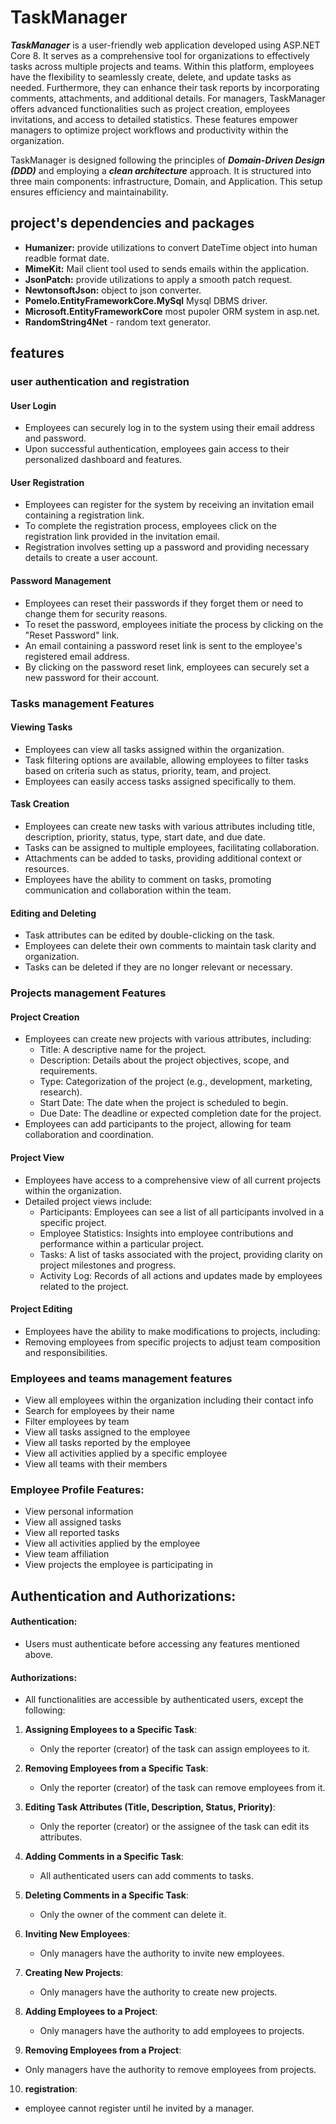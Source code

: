 # TaskManager

***TaskManager*** is a user-friendly web application developed using ASP.NET Core 8. It serves as a comprehensive tool for organizations to effectively tasks across multiple projects and teams. Within this platform, employees have the flexibility to seamlessly create, delete, and update tasks as needed. Furthermore, they can enhance their task reports by incorporating comments, attachments, and additional details. For managers, TaskManager offers advanced functionalities such as project creation, employees invitations, and access to detailed statistics. These features empower managers to optimize project workflows and productivity within the organization.

TaskManager is designed following the principles of ***Domain-Driven Design (DDD)*** and employing a ***clean architecture*** approach. It is structured into three main components: infrastructure, Domain, and Application. This setup ensures efficiency and maintainability.



## project's dependencies and packages
- **Humanizer:** provide utilizations to convert DateTime object into human readble format date.
- **MimeKit:** Mail client tool used to sends emails within the application.
- **JsonPatch:** provide utilizations to apply a smooth patch request.
- **NewtonsoftJson:** object to json converter.
- **Pomelo.EntityFrameworkCore.MySql** Mysql DBMS driver.
- **Microsoft.EntityFrameworkCore** most pupoler ORM system in asp.net.
- **RandomString4Net** - random text generator.

## features

### user authentication and registration

#### User Login

- Employees can securely log in to the system using their email address and password.
- Upon successful authentication, employees gain access to their personalized dashboard and features.

#### User Registration

- Employees can register for the system by receiving an invitation email containing a registration link.
- To complete the registration process, employees click on the registration link provided in the invitation email.
- Registration involves setting up a password and providing necessary details to create a user account.

#### Password Management

- Employees can reset their passwords if they forget them or need to change them for security reasons.
- To reset the password, employees initiate the process by clicking on the "Reset Password" link.
- An email containing a password reset link is sent to the employee's registered email address.
- By clicking on the password reset link, employees can securely set a new password for their account.




### Tasks management Features

#### Viewing Tasks

- Employees can view all tasks assigned within the organization.
- Task filtering options are available, allowing employees to filter tasks based on criteria such as status, priority, team, and project.
- Employees can easily access tasks assigned specifically to them.

#### Task Creation

- Employees can create new tasks with various attributes including title, description, priority, status, type, start date, and due date.
- Tasks can be assigned to multiple employees, facilitating collaboration.
- Attachments can be added to tasks, providing additional context or resources.
- Employees have the ability to comment on tasks, promoting communication and collaboration within the team.

#### Editing and Deleting

- Task attributes can be edited by double-clicking on the task.
- Employees can delete their own comments to maintain task clarity and organization.
- Tasks can be deleted if they are no longer relevant or necessary.


### Projects management Features

#### Project Creation

- Employees can create new projects with various attributes, including:
  - Title: A descriptive name for the project.
  - Description: Details about the project objectives, scope, and requirements.
  - Type: Categorization of the project (e.g., development, marketing, research).
  - Start Date: The date when the project is scheduled to begin.
  - Due Date: The deadline or expected completion date for the project.
- Employees can add participants to the project, allowing for team collaboration and coordination.

#### Project View

- Employees have access to a comprehensive view of all current projects within the organization.
- Detailed project views include:
  - Participants: Employees can see a list of all participants involved in a specific project.
  - Employee Statistics: Insights into employee contributions and performance within a particular project.
  - Tasks: A list of tasks associated with the project, providing clarity on project milestones and progress.
  - Activity Log: Records of all actions and updates made by employees related to the project.

#### Project Editing

- Employees have the ability to make modifications to projects, including:
- Removing employees from specific projects to adjust team composition and responsibilities.



### Employees and teams management features

- View all employees within the organization including their contact info
- Search for employees by their name
- Filter employees by team
- View all tasks assigned to the employee
- View all tasks reported by the employee
- View all activities applied by a specific employee
- View all teams with their members

### Employee Profile Features:

- View personal information
- View all assigned tasks
- View all reported tasks
- View all activities applied by the employee
- View team affiliation
- View projects the employee is participating in



## Authentication and Authorizations:

#### Authentication:
- Users must authenticate before accessing any features mentioned above.

#### Authorizations:

- All functionalities are accessible by authenticated users, except the following:

1. **Assigning Employees to a Specific Task**:
   - Only the reporter (creator) of the task can assign employees to it.

2. **Removing Employees from a Specific Task**:
   - Only the reporter (creator) of the task can remove employees from it.

3. **Editing Task Attributes (Title, Description, Status, Priority)**:
   - Only the reporter (creator) or the assignee of the task can edit its attributes.

4. **Adding Comments in a Specific Task**:
   - All authenticated users can add comments to tasks.

5. **Deleting Comments in a Specific Task**:
   - Only the owner of the comment can delete it.

6. **Inviting New Employees**:
   - Only managers have the authority to invite new employees.

7. **Creating New Projects**:
   - Only managers have the authority to create new projects.

8. **Adding Employees to a Project**:
   - Only managers have the authority to add employees to projects.

9. **Removing Employees from a Project**:
 - Only managers have the authority to remove employees from projects.

10. **registration**:
 - employee cannot register until he invited by a manager.
